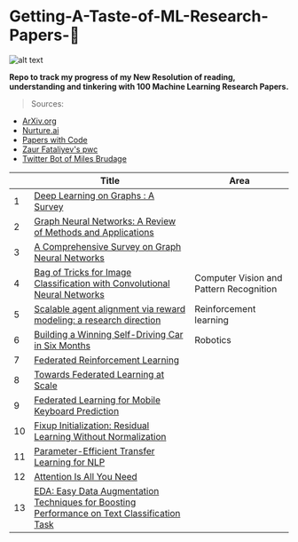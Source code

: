 # **Getting-A-Taste-of-ML-Research-Papers-💯**

![alt text](https://juststickers.in/wp-content/uploads/2017/04/machine-learning.png)

**Repo to track my progress of my New Resolution of reading, understanding and tinkering with 100 Machine Learning Research Papers.**

>Sources:<br/>
* [ArXiv.org](https://arxiv.org)<br/>
* [Nurture.ai](http://nurture.ai)<br/>
* [Papers with Code](https://paperswithcode.com)<br/>
* [Zaur Fataliyev's pwc](https://github.com/zziz/pwc)<br/>
* [Twitter Bot of Miles Brudage](https://twitter.com/BrundageBot)</br>

|         |Title  | Area  | 
|---      |---    |---    |
|1   |[Deep Learning on Graphs : A Survey](https://arxiv.org/abs/1812.04202)    |  
|2   |[Graph Neural Networks: A Review of Methods and Applications](https://arxiv.org/abs/1812.08434)    |	  
|3   |[A Comprehensive Survey on Graph Neural Networks](https://arxiv.org/abs/1901.00596)    |	  
|4   |[Bag of Tricks for Image Classification with Convolutional Neural Networks](https://arxiv.org/pdf/1812.01187.pdf) |Computer Vision and Pattern Recognition |
|5   |[Scalable agent alignment via reward modeling: a research direction](https://arxiv.org/pdf/1811.07871) | Reinforcement learning|
|6   |[Building a Winning Self-Driving Car in Six Months](https://arxiv.org/pdf/1811.01273.pdf)| Robotics |
|7   |[Federated Reinforcement Learning](https://arxiv.org/pdf/1901.08277.pdf)||
|8   |[Towards Federated Learning at Scale](https://arxiv.org/pdf/1902.01046.pdf)||
|9   |[Federated Learning for Mobile Keyboard Prediction](https://arxiv.org/pdf/1811.03604.pdf)||
|10|[Fixup Initialization: Residual Learning Without Normalization](https://arxiv.org/pdf/1901.09321.pdf)||
|11|[Parameter-Efficient Transfer Learning for NLP](https://arxiv.org/pdf/1902.00751.pdf)||
|12|[Attention Is All You Need](https://arxiv.org/pdf/1706.03762.pdf)||
|13|[EDA: Easy Data Augmentation Techniques for Boosting Performance on Text Classification Task](https://arxiv.org/pdf/1901.11196.pdf)||
